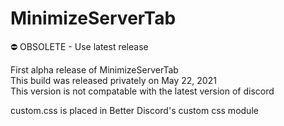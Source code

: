 # MinimizeServerTab
⛔️ OBSOLETE - Use latest release

First alpha release of MinimizeServerTab
<br> This build was released privately on May 22, 2021
<br> This version is not compatable with the latest version of discord

custom.css is placed in Better Discord's custom css module

